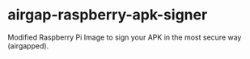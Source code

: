 # airgap-raspberry-apk-signer
Modified Raspberry Pi Image to sign your APK in the most secure way (airgapped).
